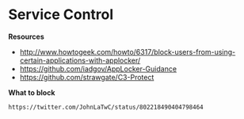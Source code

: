 # Service Control

**Resources**

* http://www.howtogeek.com/howto/6317/block-users-from-using-certain-applications-with-applocker/
* https://github.com/iadgov/AppLocker-Guidance
* https://github.com/strawgate/C3-Protect

**What to block**

    https://twitter.com/JohnLaTwC/status/802218490404798464
